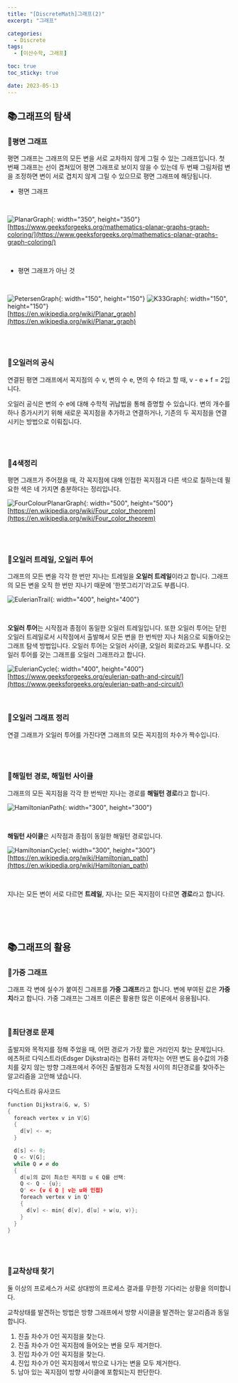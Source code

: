 ```yaml
---
title: "[DiscreteMath]그래프(2)"
excerpt: "그래프"

categories:
  - Discrete
tags:
  - [이산수학, 그래프]

toc: true
toc_sticky: true

date: 2023-05-13
---
```


## 📚그래프의 탐색
### 📄평면 그래프
평면 그래프는 그래프의 모든 변을 서로 교차하지 않게 그릴 수 있는 그래프입니다. 첫 번째 그래프는 선이 겹쳐있어 평면 그래프로 보이지 않을 수 있는데 두 번째 그림처럼 변을 조정하면 변이 서로 겹치지 않게 그릴 수 있으므로 평면 그래프에 해당됩니다.

* 평면 그래프
<br>

![PlanarGraph](\assets\images\DiscreteMath\PlanarGraph.jpeg){: width="350", height="350"}
<br>
[https://www.geeksforgeeks.org/mathematics-planar-graphs-graph-coloring/](https://www.geeksforgeeks.org/mathematics-planar-graphs-graph-coloring/)

<br>

* 평면 그래프가 아닌 것
<br>

![PetersenGraph](\assets\images\DiscreteMath\PetersenGraph.png){: width="150", height="150"}
![K33Graph](\assets\images\DiscreteMath\K33Graph.png){: width="150", height="150"}
<br>
[https://en.wikipedia.org/wiki/Planar_graph](https://en.wikipedia.org/wiki/Planar_graph)


<br><br>

### 📄오일러의 공식
연결된 평면 그래프에서 꼭지점의 수 v, 변의 수 e, 면의 수 f라고 할 때, v - e + f = 2입니다.

오일러 공식은 변의 수 e에 대해 수학적 귀납법을 통해 증명할 수 있습니다. 변의 개수를 하나 증가시키기 위해 새로운 꼭지점을 추가하고 연결하거나, 기존의 두 꼭지점을 연결시키는 방법으로 이뤄집니다.

<br><br>

### 📄4색정리
평면 그래프가 주어졌을 때, 각 꼭지점에 대해 인접한 꼭지점과 다른 색으로 칠하는데 필요한 색은 네 가지면 충분하다는 정리입니다.

![FourColourPlanarGraph](\assets\images\DiscreteMath\FourColourPlanarGraph.png){: width="500", height="500"}
<br>
[https://en.wikipedia.org/wiki/Four_color_theorem](https://en.wikipedia.org/wiki/Four_color_theorem)

<br><br>

### 📄오일러 트레일, 오일러 투어
그래프의 모든 변을 각각 한 번만 지나는 트레일을 **오일러 트레일**이라고 합니다. 그래프의 모든 변을 오직 한 번만 지나기 때문에 '한붓그리기'라고도 부릅니다.

![EulerianTrail](\assets\images\DiscreteMath\EulerianTrail.png){: width="400", height="400"}

<br>

**오일러 투어**는 시작점과 종점이 동일한 오일러 트레일입니다. 또한 오일러 투어는 닫힌 오일러 트레일로서 시작점에서 출발해서 모든 변을 한 번씩만 지나 처음으로 되돌아오는 그래프 탐색 방법입니다. 오일러 투어는 오일러 사이클, 오일러 회로라고도 부릅니다. 오일러 투어를 갖는 그래프를 오일러 그래프라고 합니다.

![EulerianCycle](\assets\images\DiscreteMath\EulerianCycle.png){: width="400", height="400"}
<br>
[https://www.geeksforgeeks.org/eulerian-path-and-circuit/](https://www.geeksforgeeks.org/eulerian-path-and-circuit/)

<br>

### 📄오일러 그래프 정리
연결 그래프가 오일러 투어를 가진다면 그래프의 모든 꼭지점의 차수가 짝수입니다.

<br><br>

### 📄해밀턴 경로, 해밀턴 사이클
그래프의 모든 꼭지점을 각각 한 번씩만 지나는 경로를 **해밀턴 경로**라고 합니다.

![HamiltonianPath](\assets\images\DiscreteMath\HamiltonianPath.png){: width="300", height="300"}

<br>

**해밀턴 사이클**은 시작점과 종점이 동일한 해밀턴 경로입니다.

![HamiltonianCycle](\assets\images\DiscreteMath\HamiltonianCycle.png){: width="300", height="300"}
<br>
[https://en.wikipedia.org/wiki/Hamiltonian_path](https://en.wikipedia.org/wiki/Hamiltonian_path)

<br>

지나는 모든 변이 서로 다르면 **트레일**, 지나는 모든 꼭지점이 다르면 **경로**라고 합니다.

<br><br><br>

## 📚그래프의 활용
### 📄가중 그래프
그래프 각 변에 실수가 붙여진 그래프를 **가중 그래프**라고 합니다. 변에 부여된 값은 **가중치**라고 합니다. 가중 그래프는 그래프 이론은 활용한 많은 이론에서 응용됩니다.

<br>

### 📄최단경로 문제
출발지와 목적지를 정해 주었을 때, 어떤 경로가 가장 짧은 거리인지 찾는 문제입니다. 에츠허르 다익스트라(Edsger Dijkstra)라는 컴퓨터 과학자는 어떤 변도 음수값의 가중치를 갖지 않는 방향 그래프에서 주어진 출발점과 도착점 사이의 최단경로를 찾아주는 알고리즘을 고안해 냈습니다.

다익스트라 유사코드
```cpp
function Dijkstra(G, w, S)
{
  foreach vertex v in V[G]
  {
    d[v] <- ∞;
  }

  d[s] <- 0;
  Q <- V[G];
  while Q ≠ ∅ do
  {
    d[u]의 값이 최소인 꼭지점 u ∈ Q를 선택:
    Q <- Q - {u};
    Q' <- {v ∈ Q | v는 u와 인접}
    foreach vertex v in Q'
    {
      d[v] <- min{ d[v], d[u] + w(u, v)};
    }
  }
}
```

<br><br>

### 📄교착상태 찾기
둘 이상의 프로세스가 서로 상대방의 프로세스 결과를 무한정 기다리는 상황을 의미합니다.

교착상태를 발견하는 방법은 방향 그래프에서 방향 사이클을 발견하는 알고리즘과 동일합니다.

1. 진출 차수가 0인 꼭지점을 찾는다.
2. 진출 차수가 0인 꼭지점에 들어오는 변을 모두 제거한다.
3. 진입 차수가 0인 꼭지점을 찾는다.
4. 진입 차수가 0인 꼭지점에서 밖으로 나가는 변을 모두 제거한다.
5. 남아 있는 꼭지점이 방향 사이클에 포함되는지 판단한다.

<br><br>